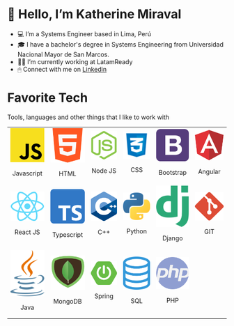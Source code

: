 # 👋 Hello, I’m Katherine Miraval
- 💻 I’m a Systems Engineer based in Lima, Perú
- 🎓 I have a bachelor's degree in Systems Engineering from Universidad Nacional Mayor de San Marcos.
- 👩‍💻 I’m currently working at LatamReady
- 🖱 Connect with me on [Linkedin](https://www.linkedin.com/in/katherine-mayt%C3%A9-miraval-cabrera-6aa8a2140/)

# Favorite Tech
Tools, languages and other things that I like to work with

||||||| 
|:---:|:---:|:---:|:---:|:---:|:---:|
|<img src="/logos/javascript.png" alt="javascript" width="100"/><p>Javascript</p> | <img src="/logos/html.png" alt="html" width="100"/><p>HTML</p>  | <img src="/logos/icon_nodejs.png" alt="nodejs" width="100"/><p>Node JS</p> | <img src="/logos/css.png" alt="css" width="100"/><p>CSS</p> | <img src="/logos/bootstrap-logo-vector.svg" alt="bootstrap" width="100"/><p>Bootstrap</p> | <img src="/logos/angular.png" alt="angular" width="100"/><p>Angular</p> | 
| <img src="/logos/reactjs.png" alt="reactjs" width="100"/><p>React JS</p> | <img src="/logos/typescript.png" alt="typescript" width="100"/><p>Typescript</p> |  <img src="/logos/c++.png" alt="C++" width="100"/><p>C++</p> | <img src="/logos/python.png" alt="python" width="100"/><p>Python</p> | <img src="/logos/django.png" alt="django" width="100"/><p>Django</p> | <img src="/logos/git.png" alt="git" width="100"/><p>GIT</p> |
| <img src="/logos/java.png" alt="java" width="100"/><p>Java</p> |  <img src="/logos/mongodb.png" alt="mongodb" width="100"/><p>MongoDB</p> | <img src="/logos/spring.png" alt="spring" width="100"/><p>Spring</p> | <img src="/logos/sql.png" alt="sql" width="100"/><p>SQL</p>  | <img src="/logos/php.png" alt="php" width="100"/><p>PHP</p>  |

<!---
kattymmc/kattymmc is a ✨ special ✨ repository because its `README.md` (this file) appears on your GitHub profile.
You can click the Preview link to take a look at your changes.
--->
